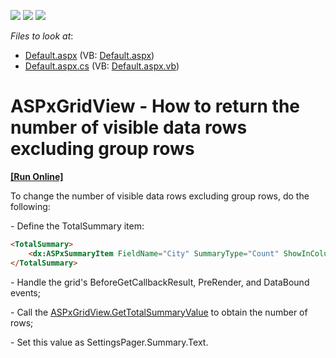 <!-- default badges list -->
![](https://img.shields.io/endpoint?url=https://codecentral.devexpress.com/api/v1/VersionRange/128535245/11.2.12%2B)
[![](https://img.shields.io/badge/Open_in_DevExpress_Support_Center-FF7200?style=flat-square&logo=DevExpress&logoColor=white)](https://supportcenter.devexpress.com/ticket/details/E4122)
[![](https://img.shields.io/badge/📖_How_to_use_DevExpress_Examples-e9f6fc?style=flat-square)](https://docs.devexpress.com/GeneralInformation/403183)
<!-- default badges end -->
<!-- default file list -->
*Files to look at*:

* [Default.aspx](./CS/WebSite/Default.aspx) (VB: [Default.aspx](./VB/WebSite/Default.aspx))
* [Default.aspx.cs](./CS/WebSite/Default.aspx.cs) (VB: [Default.aspx.vb](./VB/WebSite/Default.aspx.vb))
<!-- default file list end -->
# ASPxGridView - How to return the number of visible data rows excluding group rows
<!-- run online -->
**[[Run Online]](https://codecentral.devexpress.com/e4122/)**
<!-- run online end -->


<p>To change the number of visible data rows excluding group rows, do the following:</p><p>- Define the TotalSummary item:</p>

```aspx
<TotalSummary>
    <dx:ASPxSummaryItem FieldName="City" SummaryType="Count" ShowInColumn="City" DisplayFormat="{0} Item(s)" />
</TotalSummary>

```

<p> </p><p>- Handle the grid's BeforeGetCallbackResult, PreRender, and DataBound events;</p><p>- Call the <a href="http://documentation.devexpress.com/#AspNet/DevExpressWebASPxGridViewASPxGridView_GetTotalSummaryValuetopic"><u>ASPxGridView.GetTotalSummaryValue</u></a> to obtain the number of rows;</p><p>- Set this value as SettingsPager.Summary.Text.</p>

<br/>


